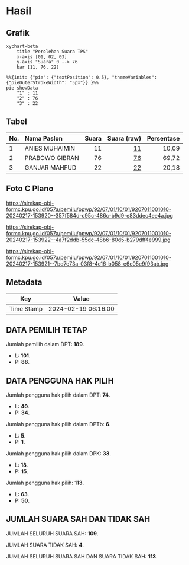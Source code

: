 # Hasil

## Grafik

```mermaid
xychart-beta
    title "Perolehan Suara TPS"
    x-axis [01, 02, 03]
    y-axis "Suara" 0 --> 76
    bar [11, 76, 22]
```

```mermaid
%%{init: {"pie": {"textPosition": 0.5}, "themeVariables": {"pieOuterStrokeWidth": "5px"}} }%%
pie showData
    "1" : 11
    "2" : 76
    "3" : 22
```

## Tabel

| No. | Nama Paslon    | Suara | Suara (raw) | Persentase |
|:--- |:-------------- | -----:| -----------:| ----------:|
| 1   | ANIES MUHAIMIN | 11    | [11][p-1]   | 10,09      |
| 2   | PRABOWO GIBRAN | 76    | [76][p-2]   | 69,72      |
| 3   | GANJAR MAHFUD  | 22    | [22][p-3]   | 20,18      |


[p-1]: https://github.com/gigit-pemilu/pemilu-2024-92-papua-barat/blob/main/pilpres/hitung-suara/sub/92-papua-barat/sub/07-teluk-wondama/sub/01-wasior/sub/1001-wasior-i/sub/010-tps/sub/paslon-1.txt
[p-2]: https://github.com/gigit-pemilu/pemilu-2024-92-papua-barat/blob/main/pilpres/hitung-suara/sub/92-papua-barat/sub/07-teluk-wondama/sub/01-wasior/sub/1001-wasior-i/sub/010-tps/sub/paslon-2.txt
[p-3]: https://github.com/gigit-pemilu/pemilu-2024-92-papua-barat/blob/main/pilpres/hitung-suara/sub/92-papua-barat/sub/07-teluk-wondama/sub/01-wasior/sub/1001-wasior-i/sub/010-tps/sub/paslon-3.txt

## Foto C Plano

https://sirekap-obj-formc.kpu.go.id/057a/pemilu/ppwp/92/07/01/10/01/9207011001010-20240217-153920--357f584d-c95c-486c-b9d9-e83ddec4ee4a.jpg

https://sirekap-obj-formc.kpu.go.id/057a/pemilu/ppwp/92/07/01/10/01/9207011001010-20240217-153922--4a7f2ddb-55dc-48b6-80d5-b279dff4e999.jpg

https://sirekap-obj-formc.kpu.go.id/057a/pemilu/ppwp/92/07/01/10/01/9207011001010-20240217-153921--7bd7e73a-03f8-4c16-b058-e6c05e9f93ab.jpg


## Metadata

| Key        | Value               |
| ---------- | ------------------- |
| Time Stamp | 2024-02-19 06:16:00 |


## DATA PEMILIH TETAP

Jumlah pemilih dalam DPT: **189**.
 * L: **101**.
 * P: **88**.

## DATA PENGGUNA HAK PILIH

Jumlah pengguna hak pilih dalam DPT: **74**.
 * L: **40**.
 * P: **34**.

Jumlah pengguna hak pilih dalam DPTb: **6**.
 * L: **5**.
 * P: **1**.

Jumlah pengguna hak pilih dalam DPK: **33**.
 * L: **18**.
 * P: **15**.

Jumlah pengguna hak pilih: **113**.
 * L: **63**.
 * P: **50**.

## JUMLAH SUARA SAH DAN TIDAK SAH

JUMLAH SELURUH SUARA SAH: **109**.

JUMLAH SUARA TIDAK SAH: **4**.

JUMLAH SELURUH SUARA SAH DAN SUARA TIDAK SAH: **113**.


